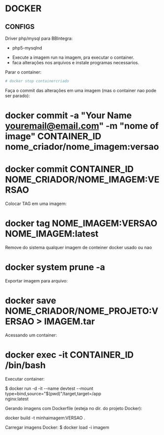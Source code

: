 # DOCKER

## CONFIGS

Driver php/mysql para BBIntegra:
- php5-mysqlnd

+ Execute a imagem run na imagem, pra executar o container.
+ faca alterações nos arquivos e instale programas necessarios.

Parar o container:

```sh
# docker stop containercriado
```

Faça o commit das alterações em uma imagem (mas o container nao pode ser parado):

# docker commit -a "Your Name <youremail@email.com>" -m "nome of image" CONTAINER_ID nome_criador/nome_imagem:versao

# docker commit CONTAINER_ID NOME_CRIADOR/NOME_IMAGEM:VERSAO


Colocar TAG em uma imagem:
# docker tag NOME_IMAGEM:VERSAO NOME_IMAGEM:latest


Remove do sistema qualquer imagem de conteiner docker usado ou nao

# docker system prune -a


Exportar imagem para arquivo:

# docker save NOME_CRIADOR/NOME_PROJETO:VERSAO > IMAGEM.tar


Acessando um container:
# docker exec -it CONTAINER_ID /bin/bash


Executar container:

$ docker run -d -it --name devtest --mount type=bind,source="$(pwd)"/target,target=/app \
  nginx:latest


Gerando imagens com Dockerfile (esteja no dir. do projeto Docker):

docker build -t minhaimagem:VERSAO .


Carregar imagens Docker:
$ docker load -i imagem

